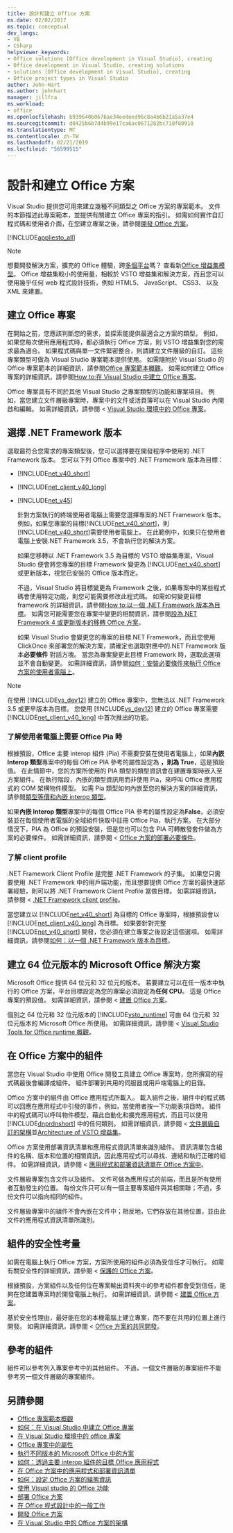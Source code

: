 ```yaml
---
title: 設計和建立 Office 方案
ms.date: 02/02/2017
ms.topic: conceptual
dev_langs:
- VB
- CSharp
helpviewer_keywords:
- Office solutions [Office development in Visual Studio], creating
- Office development in Visual Studio, creating solutions
- solutions [Office development in Visual Studio], creating
- Office project types in Visual Studio
author: John-Hart
ms.author: johnhart
manager: jillfra
ms.workload:
- office
ms.openlocfilehash: b939640b0676ae34eedeed96c8a4b6b21a5a37e4
ms.sourcegitcommit: d0425b6b7d4b99e17ca6ac0671282bc718f80910
ms.translationtype: MT
ms.contentlocale: zh-TW
ms.lasthandoff: 02/21/2019
ms.locfileid: "56599515"
---
```

# <a name="design-and-create-office-solutions"></a>設計和建立 Office 方案

Visual Studio 提供您可用來建立幾種不同類型之 Office 方案的專案範本。 文件的本節描述此專案範本，並提供有關建立 Office 專案的指引。 如需如何實作自訂程式碼和使用者介面，在您建立專案之後，請參閱[開發 Office 方案](../vsto/developing-office-solutions.md)。

[!INCLUDE[appliesto_all](../vsto/includes/appliesto-all-md.md)]

> [!NOTE]
> 想要開發解決方案，擴充的 Office 體驗，跨[多個平台](https://dev.office.com/add-in-availability)嗎？ 查看新[Office 增益集模型](https://dev.office.com/docs/add-ins/overview/office-add-ins)。 Office 增益集較小的使用量，相較於 VSTO 增益集和解決方案，而且您可以使用幾乎任何 web 程式設計技術，例如 HTML5、 JavaScript、 CSS3、 以及 XML 來建置。

## <a name="create-office-projects"></a>建立 Office 專案
 在開始之前，您應該判斷您的需求，並探索能提供最適合之方案的類型。 例如，如果您每次使用應用程式時，都必須執行 Office 方案，則 VSTO 增益集對您的需求最為適合。 如果程式碼與單一文件緊密整合，則請建立文件層級的自訂。 這些專案類型可做為 Visual Studio 專案範本提供使用。 如需隨附於 Visual Studio 的 Office 專案範本的詳細資訊，請參閱[Office 專案範本概觀](../vsto/office-project-templates-overview.md)。 如需如何建立 Office 專案的詳細資訊，請參閱[How to:在 Visual Studio 中建立 Office 專案](../vsto/how-to-create-office-projects-in-visual-studio.md)。

 Office 專案具有不同於其他 Visual Studio 之專案類型的功能和專案項目。 例如，當您建立文件層級專案時，專案中的文件或活頁簿可以在 Visual Studio 內開啟和編輯。 如需詳細資訊，請參閱 < [Visual Studio 環境中的 Office 專案](../vsto/office-projects-in-the-visual-studio-environment.md)。

## <a name="choose-a-net-framework-version"></a>選擇 .NET Framework 版本
 選取最符合您需求的專案類型後，您可以選擇要在開發程序中使用的 .NET Framework 版本。 您可以下列 Office 專案中的 .NET Framework 版本為目標：

- [!INCLUDE[net_v40_short](../sharepoint/includes/net-v40-short-md.md)]

- [!INCLUDE[net_client_v40_long](../vsto/includes/net-client-v40-long-md.md)]

- [!INCLUDE[net_v45](../vsto/includes/net-v45-md.md)]

  針對方案執行的終端使用者電腦上需要您選擇專案的.NET Framework 版本。 例如，如果您專案的目標[!INCLUDE[net_v40_short](../sharepoint/includes/net-v40-short-md.md)]，則[!INCLUDE[net_v40_short](../sharepoint/includes/net-v40-short-md.md)]需要使用者電腦上。 在此範例中，如果只在使用者電腦上安裝.NET Framework 3.5，不會執行您的解決方案。

  如果您移轉以 .NET Framework 3.5 為目標的 VSTO 增益集專案，Visual Studio 便會將您專案的目標 Framework 變更為 [!INCLUDE[net_v40_short](../sharepoint/includes/net-v40-short-md.md)] 或更新版本，視您已安裝的 Office 版本而定。

  不過，Visual Studio 將目標變更為 Framework 之後，如果專案中的某些程式碼會使用特定功能，則您可能需要修改此程式碼。 如需如何變更目標 framework 的詳細資訊，請參閱[How to:以一個 .NET Framework 版本為目標](../ide/how-to-target-a-version-of-the-dotnet-framework.md)。 如需您可能需要您在專案中變更的相關資訊，請參閱[設為.NET Framework 4 或更新版本的移轉 Office 方案](../vsto/migrating-office-solutions-to-the-dotnet-framework-4-or-later.md)。

  如果 Visual Studio 會變更您的專案的目標.NET Framework，而且您使用 ClickOnce 來部署您的解決方案，請確定也選取對應中的.NET Framework 版本**必要條件** 對話方塊。 當您為專案變更此目標 Framework 時，選取此選項並不會自動變更。 如需詳細資訊，請參閱[如何：安裝必要條件來執行 Office 方案的使用者電腦上](https://msdn.microsoft.com/74dd2c52-838f-4abf-b2b4-4d7b0c2a0a98)。

> [!NOTE]
>  在使用 [!INCLUDE[vs_dev12](../vsto/includes/vs-dev12-md.md)] 建立的 Office 專案中，您無法以 .NET Framework 3.5 或更早版本為目標。 您使用 [!INCLUDE[vs_dev12](../vsto/includes/vs-dev12-md.md)] 建立的 Office 專案需要 [!INCLUDE[net_client_v40_long](../vsto/includes/net-client-v40-long-md.md)] 中首次推出的功能。

### <a name="understand-when-the-office-pias-are-required-on-end-user-computers"></a>了解使用者電腦上需要 Office Pia 時
 根據預設，Office 主要 interop 組件 (Pia) 不需要安裝在使用者電腦上，如果**內嵌 Interop 類型**專案中的每個 Office PIA 參考的屬性設定為 **，則為 True**，這是預設值。 在此情節中，您的方案所使用的 PIA 類型的類型資訊會在建置專案時嵌入至方案組件。 在執行階段，內嵌的類型資訊用而非使用 Pia，來呼叫 Office 應用程式的 COM 架構物件模型。 如需 Pia 類型如何內嵌至您的解決方案的詳細資訊，請參閱[類型等價和內嵌 interop 類型](/dotnet/framework/interop/type-equivalence-and-embedded-interop-types)。

 如果**內嵌 Interop 類型**專案中的每個 Office PIA 參考的屬性設定為**False**，必須安裝並在每個使用者電腦的全域組件快取中註冊 Office Pia，執行方案。 在大部分情況下，PIA 為 Office 的預設安裝，但是您也可以包含 PIA 可轉散發套件做為方案的必要條件。 如需詳細資訊，請參閱 < [Office 方案的部署必要條件](https://msdn.microsoft.com/9f672809-43a3-40a1-9057-397ce3b5126e)。

### <a name="understand-the-client-profile"></a>了解 client profile
 .NET Framework Client Profile 是完整 .NET Framework 的子集。 如果您只需要使用 .NET Framework 中的用戶端功能，而且想要提供 Office 方案的最快速部署經驗，則可以將 .NET Framework Client Profile 當做目標。 如需詳細資訊，請參閱 < [.NET Framework client profile](/dotnet/framework/deployment/client-profile)。

 當您建立以 [!INCLUDE[net_v40_short](../sharepoint/includes/net-v40-short-md.md)] 為目標的 Office 專案時，根據預設會以 [!INCLUDE[net_client_v40_long](../vsto/includes/net-client-v40-long-md.md)] 為目標。 如果要針對完整 [!INCLUDE[net_v40_short](../sharepoint/includes/net-v40-short-md.md)] 開發，您必須在建立專案之後設定這個選項。 如需詳細資訊，請參閱[如何：以一個 .NET Framework 版本為目標](../ide/how-to-target-a-version-of-the-dotnet-framework.md)。

## <a name="create-solutions-for-the-64-bit-edition-of-microsoft-office"></a>建立 64 位元版本的 Microsoft Office 解決方案
 Microsoft Office 提供 64 位元和 32 位元的版本。 若要建立可以在任一版本中執行的 Office 方案，平台目標設定為您的專案必須設定為**任何 CPU**。 這是 Office 專案的預設值。 如需詳細資訊，請參閱 <<c0> [ 建置 Office 方案](../vsto/building-office-solutions.md)。

 個別之 64 位元和 32 位元版本的 [!INCLUDE[vsto_runtime](../vsto/includes/vsto-runtime-md.md)] 可由 64 位元和 32 位元版本的 Microsoft Office 所使用。 如需詳細資訊，請參閱 < [Visual Studio Tools for Office runtime 概觀](../vsto/visual-studio-tools-for-office-runtime-overview.md)。

## <a name="assemblies-in-office-solutions"></a>在 Office 方案中的組件
 當您在 Visual Studio 中使用 Office 開發工具建立 Office 專案時，您所撰寫的程式碼最後會編譯成組件。 組件部署到共用的伺服器或用戶端電腦上的目錄。

 Office 方案中的組件由 Office 應用程式所載入。 載入組件之後，組件中的程式碼可以回應在應用程式中引發的事件，例如，當使用者按一下功能表項目時。 組件中的程式碼可以呼叫物件模型，藉此自動化和擴充應用程式，而且可以使用 [!INCLUDE[dnprdnshort](../sharepoint/includes/dnprdnshort-md.md)] 中的任何類別。 如需詳細資訊，請參閱 <<c0> [ 文件層級自訂的架構](../vsto/architecture-of-document-level-customizations.md)並[Architecture of VSTO 增益集](../vsto/architecture-of-vsto-add-ins.md)。

 Office 方案使用部署資訊清單和應用程式資訊清單來識別組件。 資訊清單包含組件的名稱、版本和位置的相關資訊，因此應用程式可以尋找、連結和執行正確的組件。 如需詳細資訊，請參閱 <<c0> [ 應用程式和部署資訊清單在 Office 方案中](../vsto/application-and-deployment-manifests-in-office-solutions.md)。

 文件層級專案包含文件以及組件。 文件可做為應用程式的前端，而且是所有使用者互動發生的位置。 每份文件只可以有一個主要專案組件與其相關聯；不過，多份文件可以指向相同的組件。

 文件層級專案中的組件不會內嵌在文件中；相反地，它們存放在其他位置，並由此文件的應用程式資訊清單所識別。

## <a name="security-considerations-for-assemblies"></a>組件的安全性考量
 如需在電腦上執行 Office 方案，方案所使用的組件必須為受信任才可執行。 如需有關安全性的詳細資訊，請參閱 <<c0> [ 保護的 Office 方案](../vsto/securing-office-solutions.md)。

 根據預設，方案組件以及任何位在專案輸出資料夾中的參考組件都會受到信任，能夠在您建置專案時於開發電腦上執行。 如需詳細資訊，請參閱 <<c0> [ 建置 Office 方案](../vsto/building-office-solutions.md)。

 基於安全性理由，最好能在您的本機電腦上建立專案，而不要在共用的位置上進行開發。 如需詳細資訊，請參閱 < [Office 方案的共同開發](../vsto/collaborative-development-of-office-solutions.md)。

## <a name="referenced-assemblies"></a>參考的組件
 組件可以參考列入專案參考中的其他組件。 不過，一個文件層級的專案組件不能參考另一個文件層級的專案組件。

## <a name="see-also"></a>另請參閱
- [Office 專案範本概觀](../vsto/office-project-templates-overview.md)
- [如何：在 Visual Studio 中建立 Office 專案](../vsto/how-to-create-office-projects-in-visual-studio.md)
- [在 Visual Studio 環境中的 office 專案](../vsto/office-projects-in-the-visual-studio-environment.md)
- [Office 專案中的屬性](../vsto/properties-in-office-projects.md)
- [執行不同版本的 Microsoft Office 中的方案](../vsto/running-solutions-in-different-versions-of-microsoft-office.md)
- [如何：透過主要 interop 組件的目標 Office 應用程式](../vsto/how-to-target-office-applications-through-primary-interop-assemblies.md)
- [在 Office 方案中的應用程式和部署資訊清單](../vsto/application-and-deployment-manifests-in-office-solutions.md)
- [如何：設定 Office 方案的組態資訊](../vsto/how-to-set-up-configuration-information-for-an-office-solution.md)
- [使用 Visual studio 的 Office 功能](../vsto/using-office-functionality-inside-of-visual-studio.md)
- [部署 Office 方案](../vsto/deploying-an-office-solution.md)
- [在 Office 程式設計中的一般工作](../vsto/common-tasks-in-office-programming.md)
- [開發 Office 方案](../vsto/developing-office-solutions.md)
- [在 Visual Studio 中的 Office 方案的架構](../vsto/architecture-of-office-solutions-in-visual-studio.md)
